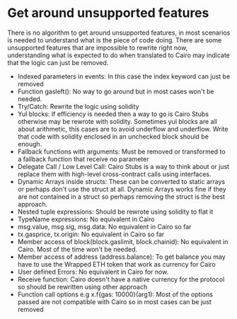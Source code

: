 # Get around unsupported features

There is no algorithm to get around unsupported features, in most scenarios is needed to understand what is the piece of code doing. There are some unsupported features that are impossible to rewrite right now, understanding what is expected to do when translated to Cairo may indicate that the logic can just be removed.

- Indexed parameters in events: In this case the index keyword can just be removed
- Function gasleft(): No way to go around but in most cases won't be needed.
- Try/Catch: Rewrite the logic using solidity
- Yul blocks: If efficiency is needed then a way to go is Cairo Stubs otherwise may be rewrote with solidity. Sometimes yul blocks are all about arithmetic, this cases are to avoid underflow and underflow. Write that code with solidity enclosed in an unchecked block should be enough.
- Fallback functions with arguments: Must be removed or transformed to a fallback function that receive no parameter
- Delegate Call / Low Level Call: Cairo Stubs is a way to think about or just replace them with high-level cross-contract calls using interfaces.
- Dynamic Arrays inside structs: These can be converted to static arrays or perhaps don't use the struct at all. Dynamic Arrays works fine if they are not contained in a struct so perhaps removing the struct is the best approach.
- Nested tuple expressions: Should be rewrote using solidity to flat it
- TypeName expressions: No equivalent in Cairo
- msg.value, msg.sig, msg.data: No equivalent in Cairo so far
- tx.gasprice, tx.origin: No equivalent in Cairo so far
- Member access of block(block.gaslimit, block.chainid): No equivalent in Cairo. Most of the time won't be needed.
- Member access of address (address.balance): To get balance you may have to use the Wrapped ETH token that work as currency for Cairo
- User defined Errors: No equivalent in Cairo for now.
- Receive function: Cairo doesn't have a native currency for the protocol so should be rewritten using other approach
- Function call options e.g x.f{gas: 10000}(arg1): Most of the options passed are not compatible with Cairo so in most cases can be just removed
